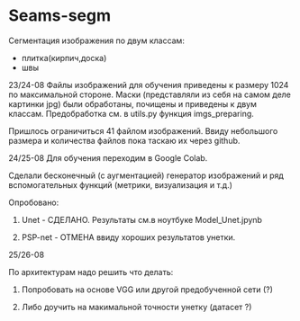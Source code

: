 # Seams-segm

Сегментация изображения по двум классам: 
 - плитка(кирпич,доска)
 - швы 
 
 23/24-08
 Файлы изображений для обучения приведены к размеру 1024 по максимальной стороне.
 Маски (представляли из себя на самом деле картинки jpg) были обработаны, почищены и приведены к двум классам. 
 Предобработка см. в utils.py функция imgs_preparing.
 
 Пришлось ограничиться 41 файлом изображений. Ввиду небольшого размера и количества файлов пока таскаю их через github.
 
 24/25-08
 Для обучения переходим в Google Colab.
 
 Сделали бесконечный (с аугментацией) генератор изображений и ряд вспомогательных функций (метрики, визуализация и т.д.)
 
 Опробовано:
 
 1. Unet - СДЕЛАНО. Результаты см.в ноутбуке Model_Unet.jpynb
 
 2. PSP-net - ОТМЕНА ввиду хороших результатов унетки. 
 
 25/26-08
 
 По архитектурам надо решить что делать:
 
 1. Попробовать на основе VGG или другой предобученной сети (?)
 
 2. Либо доучить на макимальной точности унетку (датасет ?)
 
 
 
 
 
 
 




